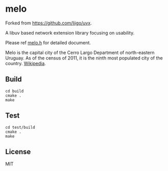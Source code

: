 melo
===
Forked from https://github.com/liigo/uvx.

A libuv based network extension library focusing on usability.

Please ref [melo.h](melo.h) for detailed document.

Melo is the capital city of the Cerro Largo Department of north-eastern Uruguay. As of the census of 2011, it is the ninth most populated city of the country. [Wikipedia](https://en.wikipedia.org/wiki/Melo,_Uruguay).

## Build

```
cd build
cmake .
make
```

## Test

```
cd test/build
cmake .
make
```

## License

MIT
